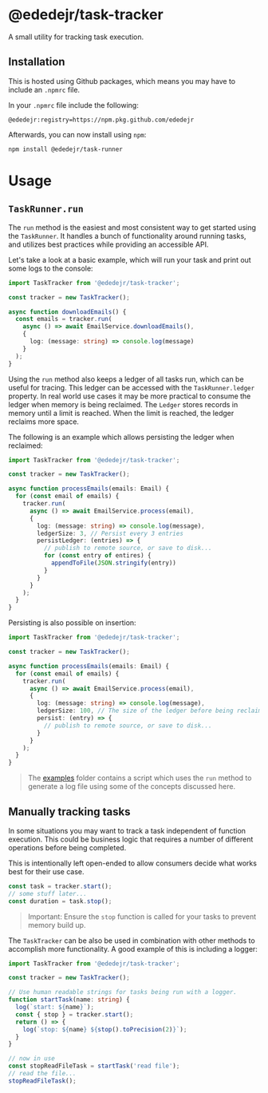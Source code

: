 # @ededejr/task-tracker
A small utility for tracking task execution.

## Installation
This is hosted using Github packages, which means you may have to include an `.npmrc` file.

In your `.npmrc` file include the following:
```
@ededejr:registry=https://npm.pkg.github.com/ededejr
```

Afterwards, you can now install using `npm`:
```
npm install @ededejr/task-runner
```

# Usage

## `TaskRunner.run`
The `run` method is the easiest and most consistent way to get started using the `TaskRunner`. It handles a bunch of functionality around running tasks, and utilizes best practices while providing an accessible API.

Let's take a look at a basic example, which will run your task and print out some logs to the console:

```ts
import TaskTracker from '@ededejr/task-tracker';

const tracker = new TaskTracker();

async function downloadEmails() {
  const emails = tracker.run(
    async () => await EmailService.downloadEmails(),
    {
      log: (message: string) => console.log(message)
    }
  );
}
```

Using the `run` method also keeps a ledger of all tasks run, which can be useful for tracing. This ledger can be accessed with the `TaskRunner.ledger` property. In real world use cases it may be more practical to consume the ledger when memory is being reclaimed. The `Ledger` stores records in memory until a limit is reached. When the limit is reached, the ledger reclaims more space.

The following is an example which allows persisting the ledger when reclaimed:

```ts
import TaskTracker from '@ededejr/task-tracker';

const tracker = new TaskTracker();

async function processEmails(emails: Email) {
  for (const email of emails) {
    tracker.run(
      async () => await EmailService.process(email),
      {
        log: (message: string) => console.log(message),
        ledgerSize: 3, // Persist every 3 entries
        persistLedger: (entries) => {
          // publish to remote source, or save to disk...
          for (const entry of entires) {
            appendToFile(JSON.stringify(entry))
          }
        }
      }
    );
  }
}
```

Persisting is also possible on insertion:

```ts
import TaskTracker from '@ededejr/task-tracker';

const tracker = new TaskTracker();

async function processEmails(emails: Email) {
  for (const email of emails) {
    tracker.run(
      async () => await EmailService.process(email),
      {
        log: (message: string) => console.log(message),
        ledgerSize: 100, // The size of the ledger before being reclaimed
        persist: (entry) => {
          // publish to remote source, or save to disk...
        }
      }
    );
  }
}
```


> The [examples](https://github.com/ededejr/task-tracker/tree/feat/task-runner-ledger/examples) folder contains a script which uses the `run` method to generate a log file using some of the concepts discussed here.


## Manually tracking tasks
In some situations you may want to track a task independent of function execution. This could be business logic that requires a number of different operations before being completed.

This is intentionally left open-ended to allow consumers decide what works best for their use case.

```ts
const task = tracker.start();
// some stuff later...
const duration = task.stop();
```

> Important: Ensure the `stop` function is called for your tasks to prevent memory build up.

The `TaskTracker` can be also be used in combination with other methods to accomplish more functionality. A good example of this is including a logger:

```ts
import TaskTracker from '@ededejr/task-tracker';

const tracker = new TaskTracker();

// Use human readable strings for tasks being run with a logger.
function startTask(name: string) {
  log(`start: ${name}`);
  const { stop } = tracker.start();
  return () => {
    log(`stop: ${name} ${stop().toPrecision(2)}`);
  }
}

// now in use
const stopReadFileTask = startTask('read file');
// read the file...
stopReadFileTask();
```
